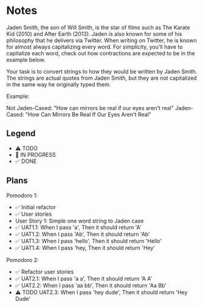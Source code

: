 # Notes

Jaden Smith, the son of Will Smith, is the star of films such as The Karate Kid (2010) and After Earth (2013). Jaden is also known for some of his philosophy that he delivers via Twitter. When writing on Twitter, he is known for almost always capitalizing every word. For simplicity, you'll have to capitalize each word, check out how contractions are expected to be in the example below.

Your task is to convert strings to how they would be written by Jaden Smith. The strings are actual quotes from Jaden Smith, but they are not capitalized in the same way he originally typed them.

Example:

Not Jaden-Cased: "How can mirrors be real if our eyes aren't real"
Jaden-Cased:     "How Can Mirrors Be Real If Our Eyes Aren't Real"

## Legend
- ⚠ TODO
- 🚧 IN PROGRESS
- ✅ DONE

## Plans

Pomodoro 1:
- ✅ Initial refactor
- ✅ User stories
- User Story 1: Simple one word string to Jaden case
- ✅ UAT1.1: When I pass 'a', Then it should return 'A'
- ✅ UAT1.2: When I pass 'Ab', Then it should return 'Ab'
- ✅ UAT1.3: When I pass 'hello', Then it should return 'Hello'
- ✅ UAT1.4: When I pass 'hey, Then it should return 'Hey'

Pomodoro 2:
- ✅ Refactor user stories
- ✅ UAT2.1: When I pass 'a a', Then it should return 'A A'
- ✅ UAT2.2: When I pass 'aa bb', Then it should return 'Aa Bb'
- ⚠ TODO UAT2.3: When I pass 'hey dude', Then it should return 'Hey Dude'